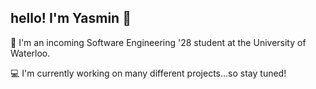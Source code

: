 ## hello! I'm Yasmin 👋
🐰 I'm an incoming Software Engineering '28 student at the University of Waterloo.

💻 I'm currently working on many different projects...so stay tuned!
